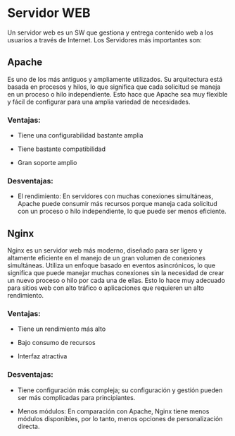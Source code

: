 # Servidor WEB

Un servidor web es un SW que gestiona y entrega contenido web a los usuarios a través de Internet. Los Servidores más importantes son:

## Apache

Es uno de los más antiguos y ampliamente utilizados. Su arquitectura está basada en procesos y hilos, lo que significa que cada solicitud se maneja en un proceso o hilo independiente. Esto hace que Apache sea muy flexible y fácil de configurar para una amplia variedad de necesidades.

### Ventajas:

- Tiene una configurabilidad bastante amplia

- Tiene bastante compatibilidad

- Gran soporte amplio

### Desventajas:

- El rendimiento: En servidores con muchas conexiones simultáneas, Apache puede consumir más recursos porque maneja cada solicitud con un proceso o hilo independiente, lo que puede ser menos eficiente.

## Nginx

Nginx es un servidor web más moderno, diseñado para ser ligero y altamente eficiente en el manejo de un gran volumen de conexiones simultáneas. Utiliza un enfoque basado en eventos asincrónicos, lo que significa que puede manejar muchas conexiones sin la necesidad de crear un nuevo proceso o hilo por cada una de ellas. Esto lo hace muy adecuado para sitios web con alto tráfico o aplicaciones que requieren un alto rendimiento.

### Ventajas:

- Tiene un rendimiento más alto

- Bajo consumo de recursos

- Interfaz atractiva

### Desventajas:
  
- Tiene configuración más compleja; su configuración y gestión pueden ser más complicadas para principiantes.

- Menos módulos: En comparación con Apache, Nginx tiene menos módulos disponibles, por lo tanto, menos opciones de personalización directa.
